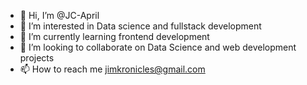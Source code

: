 - 👋 Hi, I’m @JC-April
- 👀 I’m interested in Data science and fullstack development
- 🌱 I’m currently learning frontend development
- 💞️ I’m looking to collaborate on Data Science and web development projects
- 📫 How to reach me jimkronicles@gmail.com

<!---
JC-April/JC-April is a ✨ special ✨ repository because its `README.md` (this file) appears on your GitHub profile.
You can click the Preview link to take a look at your changes.
--->
